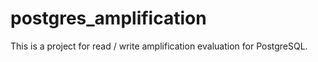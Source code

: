 # postgres_amplification
This is a project for read / write amplification evaluation for PostgreSQL.

